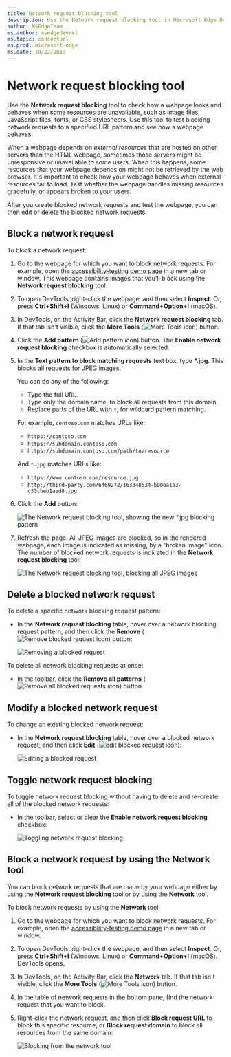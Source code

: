 ```yaml
---
title: Network request blocking tool
description: Use the Network request blocking tool in Microsoft Edge DevTools to block selected network requests, to find out how webpages look and behave when some resources are not available.
author: MSEdgeTeam
ms.author: msedgedevrel
ms.topic: conceptual
ms.prod: microsoft-edge
ms.date: 10/23/2013
---
```

# Network request blocking tool

Use the **Network request blocking** tool to check how a webpage looks and behaves when some resources are unavailable, such as image files, JavaScript files, fonts, or CSS stylesheets.  Use this tool to test blocking network requests to a specified URL pattern and see how a webpage behaves.

When a webpage depends on _external resources_ that are hosted on other servers than the HTML webpage, sometimes those servers might be unresponsive or unavailable to some users. When this happens, some resources that your webpage depends on might not be retrieved by the web browser.  It's important to check how your webpage behaves when external resources fail to load.  Test whether the webpage handles missing resources gracefully, or appears broken to your users.

After you create blocked network requests and test the webpage, you can then edit or delete the blocked network requests.


<!-- ====================================================================== -->
## Block a network request

To block a network request:

1. Go to the webpage for which you want to block network requests. For example, open the [accessibility-testing demo page](https://microsoftedge.github.io/Demos/devtools-a11y-testing/) in a new tab or window. This webpage contains images that you'll block using the **Network request blocking** tool.

1. To open DevTools, right-click the webpage, and then select **Inspect**.  Or, press **Ctrl+Shift+I** (Windows, Linux) or **Command+Option+I** (macOS).

1. In DevTools, on the Activity Bar, click the **Network request blocking** tab.  If that tab isn't visible, click the **More Tools** (![More Tools icon](./network-request-blocking-tool-images/more-tools-icon-light-theme.png)) button.

1. Click the **Add pattern** (![Add pattern icon](./network-request-blocking-tool-images/add-pattern-icon.png)) button.  The **Enable network request blocking** checkbox is automatically selected.

1. In the **Text pattern to block matching requests** text box, type **\*.jpg**.  This blocks all requests for JPEG images.

   You can do any of the following:
   * Type the full URL.
   * Type only the domain name, to block all requests from this domain.
   * Replace parts of the URL with `*`, for wildcard pattern matching.
   
   For example, `contoso.com` matches URLs like:

   * `https://contoso.com`
   * `https://subdomain.contoso.com`
   * `https://subdomain.contoso.com/path/to/resource`

   And `*.jpg` matches URLs like:
   
   * `https://www.contoso.com/resource.jpg`
   * `http://third-party.com/6469272/163348534-b90ea1a3-c33cbeb1aed8.jpg`

1. Click the **Add** button:

   ![The Network request blocking tool, showing the new *.jpg blocking pattern](./network-request-blocking-tool-images/block-network-request.png)

1. Refresh the page.  All JPEG images are blocked, so in the rendered webpage, each image is indicated as missing, by a "broken image" icon.  The number of blocked network requests is indicated in the **Network request blocking** tool:

   ![The Network request blocking tool, blocking all JPEG images](./network-request-blocking-tool-images/blocked-images.png)


<!-- ====================================================================== -->
## Delete a blocked network request

To delete a specific network blocking request pattern:

*  In the **Network request blocking** table, hover over a network blocking request pattern, and then click the **Remove** (![Remove blocked request icon](./network-request-blocking-tool-images/remove-blocked-request-icon.png)) button:

   ![Removing a blocked request](./network-request-blocking-tool-images/remove-blocked-request.png)

To delete all network blocking requests at once:

*  In the toolbar, click the **Remove all patterns** (![Remove all blocked requests icon](./network-request-blocking-tool-images/remove-all-blocked-requests-icon.png)) button.


<!-- ====================================================================== -->
## Modify a blocked network request

To change an existing blocked network request:

*  In the **Network request blocking** table, hover over a blocked network request, and then click **Edit** (![edit blocked request icon](./network-request-blocking-tool-images/edit-blocked-request-icon.png)):

   ![Editing a blocked request](./network-request-blocking-tool-images/edit-blocked-request.png)


<!-- ====================================================================== -->
## Toggle network request blocking

To toggle network request blocking without having to delete and re-create all of the blocked network requests:

*  In the toolbar, select or clear the **Enable network request blocking** checkbox:

   ![Toggling network request blocking](./network-request-blocking-tool-images/toggle-request-blocking.png)


<!-- ====================================================================== -->
## Block a network request by using the Network tool

You can block network requests that are made by your webpage either by using the **Network request blocking** tool or by using the **Network** tool.

To block network requests by using the **Network** tool:

1. Go to the webpage for which you want to block network requests. For example, open the [accessibility-testing demo page](https://microsoftedge.github.io/Demos/devtools-a11y-testing/) in a new tab or window.

1. To open DevTools, right-click the webpage, and then select **Inspect**.  Or, press **Ctrl+Shift+I** (Windows, Linux) or **Command+Option+I** (macOS).  DevTools opens.

1. In DevTools, on the Activity Bar, click the **Network** tab.  If that tab isn't visible, click the **More Tools** (![More Tools icon](./network-request-blocking-tool-images/more-tools-icon-light-theme.png)) button.

1. In the table of network requests in the bottom pane, find the network request that you want to block.

1. Right-click the network request, and then click **Block request URL** to block this specific resource, or **Block request domain** to block all resources from the same domain:

   ![Blocking from the network tool](./network-request-blocking-tool-images/block-request-from-network-tool.png)
